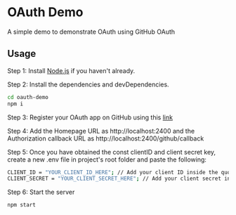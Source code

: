 # OAuth Demo

A simple demo to demonstrate OAuth using GitHub OAuth

## Usage

Step 1: Install [Node.js](https://nodejs.org/) if you haven't already.

Step 2: Install the dependencies and devDependencies.

```sh
cd oauth-demo
npm i
```

Step 3: Register your OAuth app on GitHub using this [link](https://github.com/settings/applications/new)

Step 4: Add the Homepage URL as http://localhost:2400 and the Authorization callback URL as http://localhost:2400/github/callback

Step 5: Once you have obtained the const clientID and client secret key, create a new .env file in project's root folder and paste the following:

```sh
CLIENT_ID = "YOUR_CLIENT_ID_HERE"; // Add your client ID inside the quotes
CLIENT_SECRET = "YOUR_CLIENT_SECRET_HERE"; // Add your client secret inside the quotes
```

Step 6: Start the server

```sh
npm start
```
